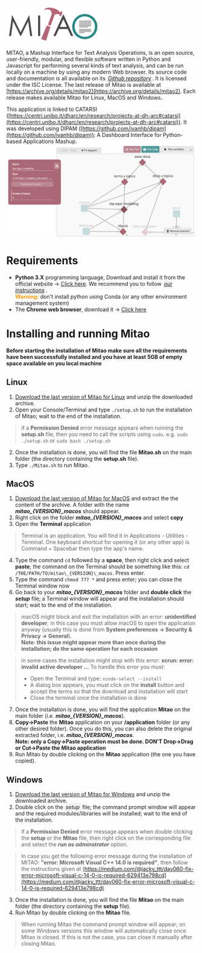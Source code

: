 <link rel="stylesheet" href="https://use.fontawesome.com/releases/v5.6.1/css/all.css" crossorigin="anonymous">

<img src="doc/mitao_logo_(white_bg).png" alt="logo" width="250"/>

MITAO, a Mashup Interface for Text Analysis Operations, is an open source, user-friendly, modular, and flexible software written in Python and Javascript for performing several kinds of text analysis, and can be run locally on a machine by using any modern Web browser. Its source code and documentation is all available on its <i style="padding: 3px; background-color: #F2F2F2" class="fab fa-github"> <a href="https://github.com/catarsi/mitao">Github repository</a></i>. It is licensed under the ISC License. The last release of Mitao is available at [https://archive.org/details/mitao2](https://archive.org/details/mitao2). Each release makes available Mitao for Linux, MacOS and Windows.

This application is linked to CATARSI ([https://centri.unibo.it/dharc/en/research/projects-at-dh-arc#catarsi](https://centri.unibo.it/dharc/en/research/projects-at-dh-arc#catarsi)). It was developed using DIPAM  ([https://github.com/ivanhb/dipam](https://github.com/ivanhb/dipam)): A Dashboard Interface for Python-based Applications Mashup.
<img src="doc/mitao_screenshot.png" alt="screen"/>  

# Requirements
* **Python 3.X** programming language, Download and install it from the official website -> [Click here](https://www.python.org/downloads/). We recommend you to follow <i style="padding: 3px; background-color: #F2F2F2" class="fas fa-file"> <a href="doc/python_installation.pdf">our instructions</a></i>.<br><b style="color:#ff9a00">Warning:</b> don't install python using Conda (or any other environment management system)
* The **Chrome web browser**, download it -> [Click here](https://www.google.com/intl/en/chrome/)

# Installing and running Mitao
**Before starting the installation of Mitao make sure all the requirements have been successfully installed and you have at least 5GB of empty space available on you local machine**

## Linux
1. [Download the last version of Mitao for Linux](https://archive.org/download/mitao2/mitao_v2.1_linux.zip) and unzip the downloaded archive.
1. Open your Console/Terminal and type `./setup.sh` to run the installation of Mitao; wait to the end of the installation.

> if a **Permission Denied** error message appears when running the **setup.sh** file, then you need to call the scripts using `sudo`. e.g. `sudo ./setup.sh` or `sudo bash ./setup.sh`

2. Once the installation is done, you will find the file **Mitao.sh** on the main folder (the directory containing the **setup.sh** file).
3. Type `./Mitao.sh` to run Mitao.

## MacOS
1. [Download the last version of Mitao for MacOS](https://archive.org/download/mitao2/mitao_v2.1.2_macos.zip) and extract the the content of the archive. A folder with the name ***mitao\_{VERSION}\_macos*** should appear.
2. Right click on the folder ***mitao\_{VERSION}\_macos*** and select **copy**
3. Open the **Terminal** application
> Terminal is an application. You will find it in Applications - Utilities - Terminal. One keyboard shortcut for opening it (or any other app) is Command + Spacebar then type the app's name.

4. Type the command `cd` followed by a **space**, then right click and select **paste**; the command on the Terminal should be something like this: `cd /THE/PATH/TO/mitao\_{VERSION}\_macos`. Press enter.
5. Type the command `chmod 777 *` and press enter; you can close the Terminal window now  
6. Go back to your ***mitao\_{VERSION}\_macos*** folder and **double click** the ***setup*** file; a Terminal window will appear and the installation should start; wait to the end of the installation.
> macOS might block and exit the installation with an error: **unidentified developer**; in this case you must allow macOS to open the application anyway (usually this is done from **System preferences -> Security & Privacy -> General**). <br>**Note: this issue might appear more than once during the installation; do the same operation for each occasion** 

> in some cases the installation might stop with this error: **xcrun: error: invalid active developer ...** To handle this error you must:
>  * Open the Terminal and type: `xcode-select --install`
>  * A dialog box appears, you must click on the **install** button and accept the terms so that the download and installation will start
>  * Close the terminal once the installation is done

7. Once the installation is done, you will find the application **Mitao** on the main folder (i.e. ***mitao_{VERSION}_macos***).
8. **Copy->Paste** the **Mitao** application on your **/application** folder (or any other desired folder). Once you do this, you can also delete the original extracted folder, i.e. ***mitao\_{VERSION}\_macos***.<br> **Note: only a Copy->Paste operation must be done. DON'T Drop->Drag or Cut->Paste the Mitao application**
9. Run Mitao by double clicking on the **Mitao** application (the one you have copied). 

## Windows
1. [Download the last version of Mitao for Windows](https://archive.org/download/mitao2/mitao_v2.1_windows.zip) and unzip the downloaded archive.
2. Double click on the <i style="padding: 3px; background-color: #F2F2F2" class="fas fa-file"> setup</i> file; the command prompt window will appear and the required modules/libraries will be installed; wait to the end of the installation.  
> if a **Permission Denied** error message appears when double clicking the **setup** or the **Mitao** file, then right click on the corresponding file and select the ***run as adminstrator*** option.  

> In case you get the following error message during the installation of MITAO: **"error: Microsoft Visual C++ 14.0 is required"**, then follow the instructions given at [https://medium.com/@jacky_ttt/day060-fix-error-microsoft-visual-c-14-0-is-required-629413e798cd](https://medium.com/@jacky_ttt/day060-fix-error-microsoft-visual-c-14-0-is-required-629413e798cd)

3. Once the installation is done, you will find the file **Mitao** on the main folder (the directory containing the **setup** file).
4. Run Mitao by double clicking on the **Mitao** file.  

> When running Mitao the command prompt window will appear; on some Windows versions this window will automatically close once Mitao is closed. If this is not the case, you can close it manually after closing Mitao.  
